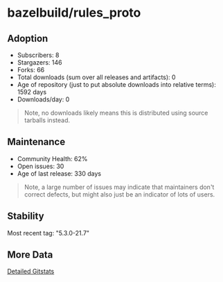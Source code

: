 # bazelbuild/rules_proto

## Adoption

- Subscribers: 8
- Stargazers: 146
- Forks: 66
- Total downloads (sum over all releases and artifacts): 0
- Age of repository (just to put absolute downloads into relative terms): 1592 days
- Downloads/day: 0

> Note, no downloads likely means this is distributed using source tarballs instead.

## Maintenance

- Community Health: 62%
- Open issues: 30
- Age of last release: 330 days

> Note, a large number of issues may indicate that maintainers don't correct defects, but might also
> just be an indicator of lots of users.

## Stability

Most recent tag: "5.3.0-21.7"

## More Data

[Detailed Gitstats](/bazel-catalog/gitstats/bazelbuild/rules_proto)

